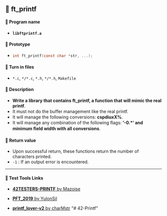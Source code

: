 ## :notebook_with_decorative_cover: ft_printf

#### :page_facing_up: Program name

- **`libftprintf.a`**

#### :page_facing_up: ​Prototype

- ```c
  int ft_printf(const char *str, ...);
  ```

#### :page_facing_up: Turn in files

- `*.c`, `*/*.c`, `*.h`, `*/*.h`, `Makefile`

#### :page_facing_up: Description

- **Write a library that contains ft_printf, a function that will mimic the real printf**.
- It must not do the buﬀer management like the real printf.
- It will manage the following conversions: **cspdiuxX%**.
- It will manage any combination of the following ﬂags: **’-0.*’ and minimum ﬁeld width with all conversions**.

#### :page_facing_up: Return value

- Upon successful return, these functions return the number of characters printed.
- `-1` : If an output error is encountered.



------

#### :link: Test Tools Links

- [**42TESTERS-PRINTF** by Mazoise](https://github.com/Mazoise/42TESTERS-PRINTF)

- [**PFT_2019** by YulonSil](https://github.com/cclaude42/PFT_2019)

- [**printf_lover-v2** by charMstr](https://github.com/charMstr/printf_lover_v2)
"# 42-Printf" 

